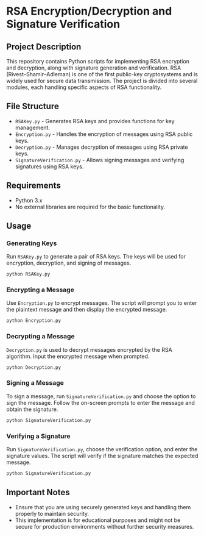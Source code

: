 
# RSA Encryption/Decryption and Signature Verification

## Project Description
This repository contains Python scripts for implementing RSA encryption and decryption, along with signature generation and verification. RSA (Rivest–Shamir–Adleman) is one of the first public-key cryptosystems and is widely used for secure data transmission. The project is divided into several modules, each handling specific aspects of RSA functionality.

## File Structure
- `RSAKey.py` - Generates RSA keys and provides functions for key management.
- `Encryption.py` - Handles the encryption of messages using RSA public keys.
- `Decryption.py` - Manages decryption of messages using RSA private keys.
- `SignatureVerification.py` - Allows signing messages and verifying signatures using RSA keys.

## Requirements
- Python 3.x
- No external libraries are required for the basic functionality.

## Usage

### Generating Keys
Run `RSAKey.py` to generate a pair of RSA keys. The keys will be used for encryption, decryption, and signing of messages.
```bash
python RSAKey.py
```

### Encrypting a Message
Use `Encryption.py` to encrypt messages. The script will prompt you to enter the plaintext message and then display the encrypted message.
```bash
python Encryption.py
```

### Decrypting a Message
`Decryption.py` is used to decrypt messages encrypted by the RSA algorithm. Input the encrypted message when prompted.
```bash
python Decryption.py
```

### Signing a Message
To sign a message, run `SignatureVerification.py` and choose the option to sign the message. Follow the on-screen prompts to enter the message and obtain the signature.
```bash
python SignatureVerification.py
```

### Verifying a Signature
Run `SignatureVerification.py`, choose the verification option, and enter the signature values. The script will verify if the signature matches the expected message.
```bash
python SignatureVerification.py
```

## Important Notes
- Ensure that you are using securely generated keys and handling them properly to maintain security.
- This implementation is for educational purposes and might not be secure for production environments without further security measures.
